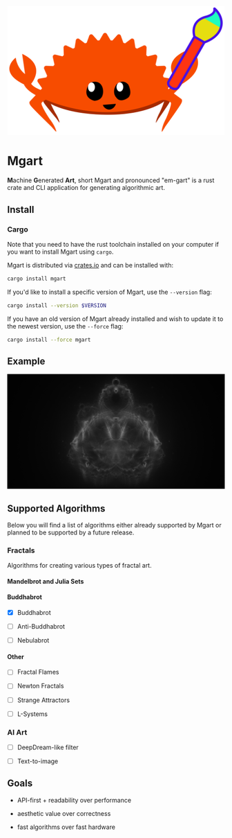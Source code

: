 ![mgart](static/icon.svg)

# Mgart

**M**achine **G**enerated **Art**, short Mgart and pronounced 
"em-gart" is a rust crate and CLI application for generating 
algorithmic art.

## Install

### Cargo

Note that you need to have the rust toolchain installed on your
computer if you want to install Mgart using `cargo`.

Mgart is distributed via [crates.io](https://crates.io) and can be 
installed with:

```bash
cargo install mgart
```

If you'd like to install a specific version of Mgart, use the
`--version` flag:

```bash
cargo install --version $VERSION
```

If you have an old version of Mgart already installed and wish to 
update it to the newest version, use the `--force` flag:

```bash
cargo install --force mgart
```

## Example

![Buddhabrot](examples/buddhabrot/greyscale/buddhabrot_20000.png)

## Supported Algorithms

Below you will find a list of algorithms either already supported by
Mgart or planned to be supported by a future release.

### Fractals

Algorithms for creating various types of fractal art.

#### Mandelbrot and Julia Sets

#### Buddhabrot

* [x] Buddhabrot

* [ ] Anti-Buddhabrot

* [ ] Nebulabrot

#### Other

* [ ] Fractal Flames

* [ ] Newton Fractals

* [ ] Strange Attractors

* [ ] L-Systems

### AI Art

* [ ] DeepDream-like filter

* [ ] Text-to-image

## Goals

* API-first + readability over performance

* aesthetic value over correctness

* fast algorithms over fast hardware
